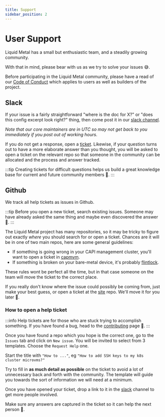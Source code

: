 ```yaml
---
title: Support
sidebar_position: 2
---
```


# User Support

Liquid Metal has a small but enthusiastic team, and a steadily growing community.

With that in mind, please bear with us as we try to solve your issues :sweat_smile:.

Before participating in the Liquid Metal community, please have a read of our
[Code of Conduct][coc] which applies to users as well as builders of the project.

## Slack

If your issue is a fairly straightforward "where is the doc for X?" or "does this
config excerpt look right?" thing, then come post it in our [slack channel][slack].

_Note that our core maintainers are in UTC so may not get back to you immediately
if you post out of working hours._

If you do not get a response, open a [ticket](#github). Likewise, if your question
turns out to have a more elaborate answer than you thought, you will be asked to open a ticket on the
relevant repo so that someone in the community can be allocated and the process and answer tracked.

:::tip
Creating tickets for difficult questions helps us build a great knowledge base for
current and future community members :100:.
:::

## Github

We track all help tickets as issues in Github.

:::tip
Before you open a new ticket, search existing issues. Someone may have already
asked the same thing and maybe even discovered the answer :crossed_fingers:.
:::

The Liquid Metal project has many repositories, so it may be tricky to figure out
exactly _where_ you should search for or open a ticket. Chances are it will be in one of two main
repos, here are some general guidelines:

- If something is going wrong in your CAPI management cluster, you'll want to
  open a ticket in [capmvm][capmvm].
- If something is broken on your bare-metal device, it's probably [flintlock][flintlock].

These rules wont be perfect all the time, but in that case someone on the team will
move the ticket to the correct place.

If you really don't know where the issue could possibly be coming from, just make your
best guess, or open a ticket at the [site][site] repo. We'll move it for you later :slightly_smiling_face:.

### How to open a help ticket

:::info
Help tickets are for those who are stuck trying to accomplish something.
If you have found a bug, head to the [contributing](/docs/community/contributing) page :bug:.
:::

Once you have found a repo which you hope is the correct one, go to the `Issues`
tab and click on `New issue`. You will be invited to select from 3 templates.
Choose the `Request Help` one.

Start the title with `"How to ..."`, eg `"How to add SSH keys to my k8s cluster microvms?"`

Try to fill in **as much detail as possible** on the ticket to avoid a lot of
unnecessary back and forth with the community.
The template will guide you towards the sort of information we will need at a minimum.

Once you have opened your ticket, drop a link to it in the [slack][slack] channel to get more people
involved.

Make sure any answers are captured in the ticket so it can help the next person :tada:.

[coc]: /docs/community/coc
[slack]: https://weave-community.slack.com/archives/C02KARWGR7S
[capmvm]: https://github.com/weaveworks-liquidmetal/cluster-api-provider-microvm
[flintlock]: https://github.com/weaveworks-liquidmetal/flintlock
[site]: https://github.com/weaveworks-liquidmetal/site
